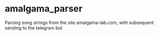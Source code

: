 # amalgama_parser
Parsing song strings from the site amalgama-lab.com, with subsequent sending to the telegram bot
